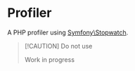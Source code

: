 # Profiler

A PHP profiler using [Symfony\Stopwatch](https://github.com/symfony/stopwatch).

> [!CAUTION] Do not use
>
> Work in progress
